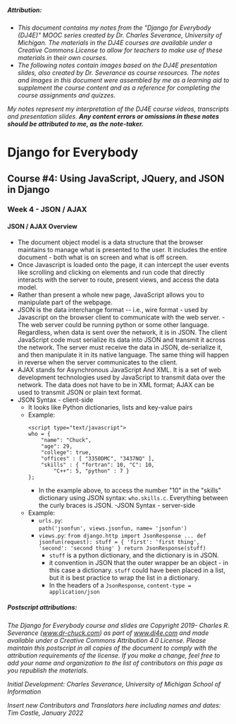 ##### **Attribution:**  
- *This document contains my notes from the "Django for Everybody (DJ4E)" MOOC series created by Dr. Charles Severance, University of Michigan. The materials in the DJ4E courses are available under a Creative Commons License to allow for teachers to make use of these materials in their own courses.*  
- *The following notes contain images based on the DJ4E presentation slides, also created by Dr. Severance as course resources. The notes and images in this document were assembled by me as a learning aid to supplement the course content and as a reference for completing the course assignments and quizzes.*

*My notes represent my interpretation of the DJ4E course videos, transcripts and presentation slides.* ***Any content errors or omissions in these notes should be attributed to me, as the note-taker.***



# Django for Everybody

## Course #4: Using JavaScript, JQuery, and JSON in Django

### Week 4 - JSON / AJAX

#### JSON / AJAX Overview
- The document object model is a data structure that the browser maintains to manage what is presented to the user. It includes the entire document - both what is on screen and what is off screen.
- Once Javascript is loaded onto the page, it can intercept the user events like scrolling and clicking on elements and run code that directly interacts with the server to route, present views, and access the data model.
- Rather than present a whole new page, JavaScript allows you to manipulate part of the webpage.
- JSON is the data interchange format -- i.e., wire format - used by Javascript on the browser client to communicate with the web server. - The web server could be running python or some other language. Regardless, when data is sent over the network, it is in JSON. The client JavaScript code must serialize its data into JSON and transmit it across the network. The server must receive the data in JSON, de-serialize it, and then manipulate it in its native language. The same thing will happen in reverse when the server communicates to the client.
- AJAX stands for Asynchronous JavaScript And XML. It is a set of web development technologies used by JavaScript to transmit data over the network. The data does not have to be in XML format; AJAX can be used to transmit JSON or plain text format.
- JSON Syntax - client-side
    - It looks like Python dictionaries, lists and key-value pairs
    - Example:
        ```
        <script type="text/javascript">
        who = {
            "name": "Chuck",
            "age": 29,
            "college": true,
            "offices" : [ "3350DMC", "3437NQ" ],
            "skills" : { "fortran": 10, "C": 10,
                "C++": 5, "python" : 7 }
        };
        ```
      - In the example above, to access the number "10" in the "skills" dictionary using JSON syntax: `who.skills.c`.
      Everything between the curly braces is JSON.
-JSON Syntax - server-side
    - Example:
        - `urls.py`:    
              `path('jsonfun', views.jsonfun, name= 'jsonfun')`
        - `views.py`:
              ```
              from django.http import JsonResponse
              ...
              def jsonfun(request):
                  stuff = {
                      'first': 'first thing',
                      'second': 'second thing'
                  }
                  return JsonResponse(stuff)
              ```
            - `stuff` is a python dictionary, and the dictionary is in JSON.
            - it convention in JSON that the outer wrapper be an object - in this case a dictionary. `stuff` could have been placed in a list, but it is best practice to wrap the list in a dictionary.
            - In the headers of a `JsonResponse`, `content-type = application/json`



##### Postscript attributions:

*The Django for Everybody course and slides are Copyright 2019-  Charles R. Severance (www.dr-chuck.com) as part of www.dj4e.com and made available under a Creative Commons Attribution 4.0 License.  Please maintain this postscript in all copies of the document to comply with the attribution requirements of the license.  If you make a change, feel free to add your name and organization to the list of contributors on this page as you republish the materials.*

*Initial Development: Charles Severance, University of Michigan School of Information*

*Insert new Contributors and Translators here including names and dates:*  
*Tim Castle, January 2022*
